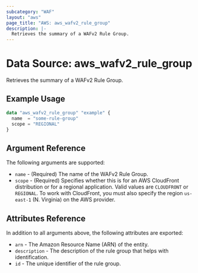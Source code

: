 ```yaml
---
subcategory: "WAF"
layout: "aws"
page_title: "AWS: aws_wafv2_rule_group"
description: |-
  Retrieves the summary of a WAFv2 Rule Group.
---
```


# Data Source: aws_wafv2_rule_group

Retrieves the summary of a WAFv2 Rule Group.

## Example Usage

```terraform
data "aws_wafv2_rule_group" "example" {
  name  = "some-rule-group"
  scope = "REGIONAL"
}
```

## Argument Reference

The following arguments are supported:

* `name` - (Required) The name of the WAFv2 Rule Group.
* `scope` - (Required) Specifies whether this is for an AWS CloudFront distribution or for a regional application. Valid values are `CLOUDFRONT` or `REGIONAL`. To work with CloudFront, you must also specify the region `us-east-1` (N. Virginia) on the AWS provider.

## Attributes Reference

In addition to all arguments above, the following attributes are exported:

* `arn` - The Amazon Resource Name (ARN) of the entity.
* `description` - The description of the rule group that helps with identification.
* `id` - The unique identifier of the rule group.
